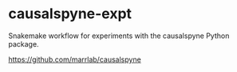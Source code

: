 # causalspyne-expt
Snakemake workflow for experiments with the causalspyne Python package.


https://github.com/marrlab/causalspyne
